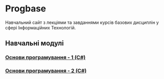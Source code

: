 # Progbase

Навчальний сайт з лекціями та завданнями курсів базових дисциплін у сфері Інформаційних Технологій.

## Навчальні модулі

### [Основи програмування - 1 (C#)](/modules/op-1-2020.md)

### [Основи програмування - 2 (C#)](/modules/op-2-2020.md)

